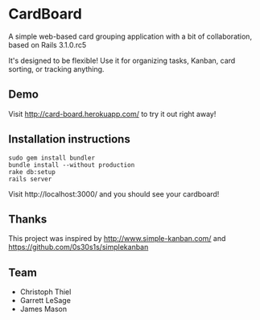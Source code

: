 # CardBoard

A simple web-based card grouping application with a bit of 
collaboration, based on Rails 3.1.0.rc5

It's designed to be flexible! Use it for organizing tasks,
Kanban, card sorting, or tracking anything.

## Demo

Visit http://card-board.herokuapp.com/ to try it out right away!

## Installation instructions

    sudo gem install bundler
    bundle install --without production
    rake db:setup
    rails server

Visit http://localhost:3000/ and you should see your cardboard!

## Thanks

This project was inspired by http://www.simple-kanban.com/ 
and https://github.com/0s30s1s/simplekanban

## Team

* Christoph Thiel
* Garrett LeSage
* James Mason
